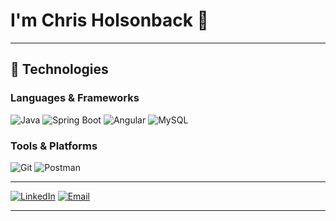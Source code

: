 # I'm Chris Holsonback 👋

---

## 🧰 Technologies

### Languages & Frameworks
![Java](https://img.shields.io/badge/Java-ED8B00?style=for-the-badge&logo=java&logoColor=white)
![Spring Boot](https://img.shields.io/badge/Spring%20Boot-6DB33F?style=for-the-badge&logo=springboot&logoColor=white)
![Angular](https://img.shields.io/badge/Angular-DD0031?style=for-the-badge&logo=angular&logoColor=white)
![MySQL](https://img.shields.io/badge/MySQL-4479A1?style=for-the-badge&logo=mysql&logoColor=white)

### Tools & Platforms
![Git](https://img.shields.io/badge/Git-F05032?style=for-the-badge&logo=git&logoColor=white)
![Postman](https://img.shields.io/badge/Postman-FF6C37?style=for-the-badge&logo=postman&logoColor=white)

---


[![LinkedIn](https://img.shields.io/badge/LinkedIn-0A66C2?style=for-the-badge&logo=linkedin&logoColor=white)](https://linkedin.com/in/chris-holsonback)
[![Email](https://img.shields.io/badge/Email-D14836?style=for-the-badge&logo=gmail&logoColor=white)](mailto:chrisholsonback358@gmail.com)

---



